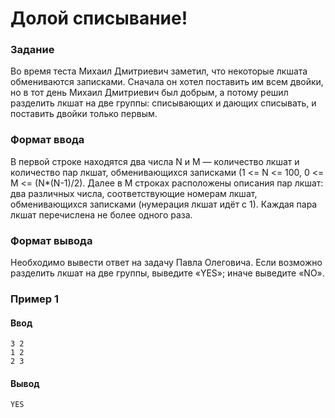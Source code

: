 # Долой списывание!
### Задание
Во время теста Михаил Дмитриевич заметил, что некоторые лкшата обмениваются записками. Сначала он хотел поставить им 
всем двойки, но в тот день Михаил Дмитриевич был добрым, а потому решил разделить лкшат на две группы: списывающих и 
дающих списывать, и поставить двойки только первым.
### Формат ввода
В первой строке находятся два числа N и M — количество лкшат и количество пар лкшат, обменивающихся записками 
(1 <= N <= 100, 0 <= M <= (N*(N-1)/2). Далее в M строках расположены описания пар лкшат: два различных числа, 
соответствующие номерам лкшат, обменивающихся записками (нумерация лкшат идёт с 1). Каждая пара лкшат перечислена 
не более одного раза.
### Формат вывода
Необходимо вывести ответ на задачу Павла Олеговича. Если возможно разделить лкшат на две группы, выведите «YES»; иначе выведите «NO».
### Пример 1
#### Ввод
```
3 2
1 2
2 3
```
#### Вывод
```
YES
```
